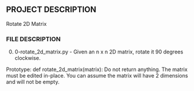 ## PROJECT DESCRIPTION
Rotate 2D Matrix

### FILE DESCRIPTION
0. 0-rotate_2d_matrix.py - Given an n x n 2D matrix, rotate it 90 degrees clockwise.

Prototype: def rotate_2d_matrix(matrix):
Do not return anything. The matrix must be edited in-place.
You can assume the matrix will have 2 dimensions and will not be empty.